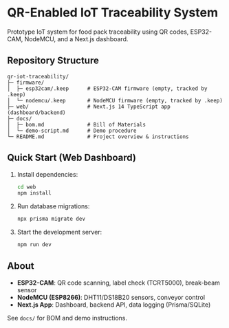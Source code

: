 # QR-Enabled IoT Traceability System

Prototype IoT system for food pack traceability using QR codes, ESP32-CAM, NodeMCU, and a Next.js dashboard.

## Repository Structure

```
qr-iot-traceability/
├─ firmware/
│  ├─ esp32cam/.keep      # ESP32-CAM firmware (empty, tracked by .keep)
│  └─ nodemcu/.keep       # NodeMCU firmware (empty, tracked by .keep)
├─ web/                   # Next.js 14 TypeScript app (dashboard/backend)
├─ docs/
│  ├─ bom.md              # Bill of Materials
│  └─ demo-script.md      # Demo procedure
└─ README.md              # Project overview & instructions
```

## Quick Start (Web Dashboard)

1. Install dependencies:
   ```bash
   cd web
   npm install
   ```
2. Run database migrations:
   ```bash
   npx prisma migrate dev
   ```
3. Start the development server:
   ```bash
   npm run dev
   ```

## About

- **ESP32-CAM**: QR code scanning, label check (TCRT5000), break-beam sensor
- **NodeMCU (ESP8266)**: DHT11/DS18B20 sensors, conveyor control
- **Next.js App**: Dashboard, backend API, data logging (Prisma/SQLite)

See `docs/` for BOM and demo instructions.
